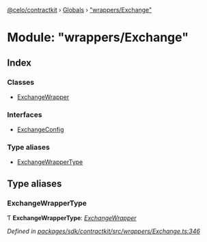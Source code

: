 [@celo/contractkit](../README.md) › [Globals](../globals.md) › ["wrappers/Exchange"](_wrappers_exchange_.md)

# Module: "wrappers/Exchange"

## Index

### Classes

* [ExchangeWrapper](../classes/_wrappers_exchange_.exchangewrapper.md)

### Interfaces

* [ExchangeConfig](../interfaces/_wrappers_exchange_.exchangeconfig.md)

### Type aliases

* [ExchangeWrapperType](_wrappers_exchange_.md#exchangewrappertype)

## Type aliases

###  ExchangeWrapperType

Ƭ **ExchangeWrapperType**: *[ExchangeWrapper](../classes/_wrappers_exchange_.exchangewrapper.md)*

*Defined in [packages/sdk/contractkit/src/wrappers/Exchange.ts:346](https://github.com/celo-org/celo-monorepo/blob/master/packages/sdk/contractkit/src/wrappers/Exchange.ts#L346)*
